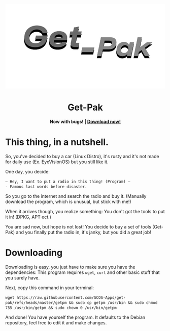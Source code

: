 ![The Get-Pak logo.](logo.png)

**<h1 align="center">Get-Pak</h1>**
**<p align="center">**
**Now with bugs! | [Download now!](#Downloading)**
**</p>**

# This thing, in a nutshell.

So, you've decided to buy a car (Linux Distro), it's rusty and it's not made for daily use (Ex. EyeVisionOS) but you still like it.

One day, you decide:

```
— Hey, I want to put a radio in this thing! (Program) —
- Famous last words before disaster.
```

So you go to the internet and search the radio and buy it. (Manually download the program, which is unusual, but stick with me!)

When it arrives though, you realize something: You don't got the tools to put it in! (DPKG, APT ect.)

You are sad now, but hope is not lost! You decide to buy a set of tools (Get-Pak) and you finally put the radio in, it's janky, but you did a great job!

# Downloading

Downloading is easy, you just have to make sure you have the dependencies:
This program requires `wget`, `curl` and other basic stuff that you surely have.

Next, copy this command in your terminal:
```
wget https://raw.githubusercontent.com/SCOS-Apps/get-pak/refs/heads/master/getpm && sudo cp getpm /usr/bin && sudo chmod 755 /usr/bin/getpm && sudo chown 0 /usr/bin/getpm
```

And done! You have yourself the program. It defaults to the Debian repository, feel free to edit it and make changes.
